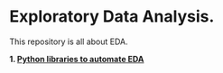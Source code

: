 # Exploratory Data Analysis.
This repository is all about EDA.

**1. [Python libraries to automate EDA](https://www.analyticsvidhya.com/blog/2021/04/top-python-libraries-to-automate-exploratory-data-analysis-in-2021/)**
